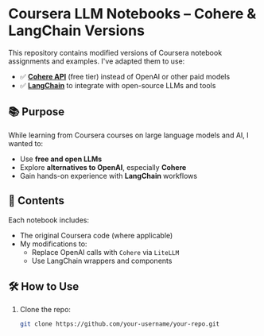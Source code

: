 # Coursera LLM Notebooks – Cohere & LangChain Versions

This repository contains modified versions of Coursera notebook assignments and examples. I've adapted them to use:

- ✅ **[Cohere API](https://cohere.com/)** (free tier) instead of OpenAI or other paid models
- ✅ **[LangChain](https://www.langchain.com/)** to integrate with open-source LLMs and tools

## 📚 Purpose

While learning from Coursera courses on large language models and AI, I wanted to:
- Use **free and open LLMs**
- Explore **alternatives to OpenAI**, especially **Cohere**
- Gain hands-on experience with **LangChain** workflows

## 🧪 Contents

Each notebook includes:
- The original Coursera code (where applicable)
- My modifications to:
  - Replace OpenAI calls with `Cohere` via `LiteLLM`
  - Use LangChain wrappers and components

## 🛠 How to Use

1. Clone the repo:
   ```bash
   git clone https://github.com/your-username/your-repo.git
